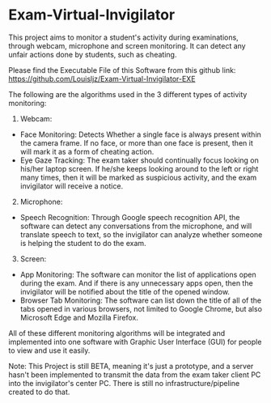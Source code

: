 # Exam-Virtual-Invigilator
This project aims to monitor a student's activity during examinations, through webcam, microphone and screen monitoring. It can detect any unfair actions done by students, such as cheating. 

Please find the Executable File of this Software from this github link: https://github.com/Louisljz/Exam-Virtual-Invigilator-EXE

The following are the algorithms used in the 3 different types of activity monitoring:
1. Webcam:
  - Face Monitoring: Detects Whether a single face is always present within the camera frame. If no face, or more than one face is present, then it will mark it as a form of cheating action.
  - Eye Gaze Tracking: The exam taker should continually focus looking on his/her laptop screen. If he/she keeps looking around to the left or right many times, then it will be marked as suspicious activity, and the exam invigilator will receive a notice. 
2. Microphone:
  - Speech Recognition: Through Google speech recognition API, the software can detect any conversations from the microphone, and will translate speech to text, so the invigilator can analyze whether someone is helping the student to do the exam. 
3. Screen:
  - App Monitoring: The software can monitor the list of applications open during the exam. And if there is any unnecessary apps open, then the invigilator will be notified about the title of the opened window. 
  - Browser Tab Monitoring: The software can list down the title of all of the tabs opened in various browsers, not limited to Google Chrome, but also Microsoft Edge and Mozilla Firefox. 
 
All of these different monitoring algorithms will be integrated and implemented into one software with Graphic User Interface (GUI) for people to view and use it easily. 

Note: This Project is still BETA, meaning it's just a prototype, and a server hasn't been implemented to transmit the data from the exam taker client PC into the invigilator's center PC. There is still no infrastructure/pipeline created to do that. 

